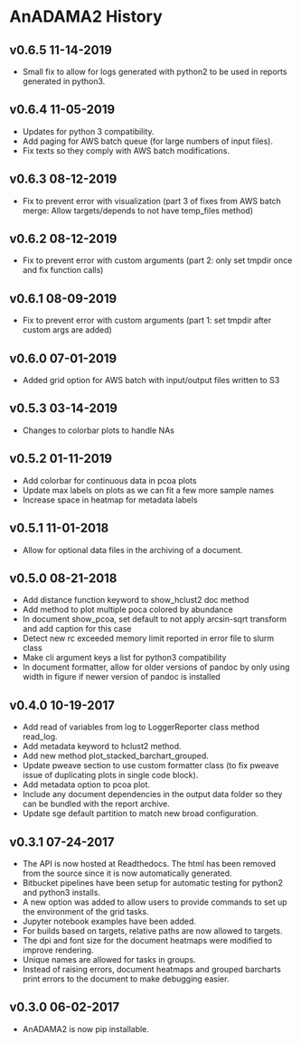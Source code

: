 
# AnADAMA2 History #

## v0.6.5 11-14-2019 ##

* Small fix to allow for logs generated with python2 to be used in reports generated in python3.

## v0.6.4 11-05-2019 ##

* Updates for python 3 compatibility.
* Add paging for AWS batch queue (for large numbers of input files).
* Fix texts so they comply with AWS batch modifications.

## v0.6.3 08-12-2019 ##

* Fix to prevent error with visualization (part 3 of fixes from AWS batch merge: Allow targets/depends to not have temp_files method)

## v0.6.2 08-12-2019 ##

* Fix to prevent error with custom arguments (part 2: only set tmpdir once and fix function calls)

## v0.6.1 08-09-2019 ##

* Fix to prevent error with custom arguments (part 1: set tmpdir after custom args are added)

## v0.6.0 07-01-2019 ##

* Added grid option for AWS batch with input/output files written to S3

## v0.5.3 03-14-2019 ##

* Changes to colorbar plots to handle NAs

## v0.5.2 01-11-2019 ##

* Add colorbar for continuous data in pcoa plots
* Update max labels on plots as we can fit a few more sample names
* Increase space in heatmap for metadata labels

## v0.5.1 11-01-2018 ##

* Allow for optional data files in the archiving of a document.

## v0.5.0 08-21-2018 ##

* Add distance function keyword to show_hclust2 doc method
* Add method to plot multiple poca colored by abundance
* In document show_pcoa, set default to not apply arcsin-sqrt transform and add caption for this case
* Detect new rc exceeded memory limit reported in error file to slurm class
* Make cli argument keys a list for python3 compatibility
* In document formatter, allow for older versions of pandoc by only using width in figure if newer version of pandoc is installed

## v0.4.0 10-19-2017 ##

* Add read of variables from log to LoggerReporter class method read_log.
* Add metadata keyword to hclust2 method.
* Add new method plot_stacked_barchart_grouped.
* Update pweave section to use custom formatter class (to fix pweave issue of duplicating plots in single code block).
* Add metadata option to pcoa plot.
* Include any document dependencies in the output data folder so they can be bundled with the report archive.
* Update sge default partition to match new broad configuration.

## v0.3.1 07-24-2017 ##

* The API is now hosted at Readthedocs. The html has been removed from the source since it is now automatically generated.
* Bitbucket pipelines have been setup for automatic testing for python2 and python3 installs.
* A new option was added to allow users to provide commands to set up the environment of the grid tasks.
* Jupyter notebook examples have been added.
* For builds based on targets, relative paths are now allowed to targets.
* The dpi and font size for the document heatmaps were modified to improve rendering.
* Unique names are allowed for tasks in groups.
* Instead of raising errors, document heatmaps and grouped barcharts print errors to the document to make debugging easier. 

## v0.3.0 06-02-2017 ##

* AnADAMA2 is now pip installable. 


